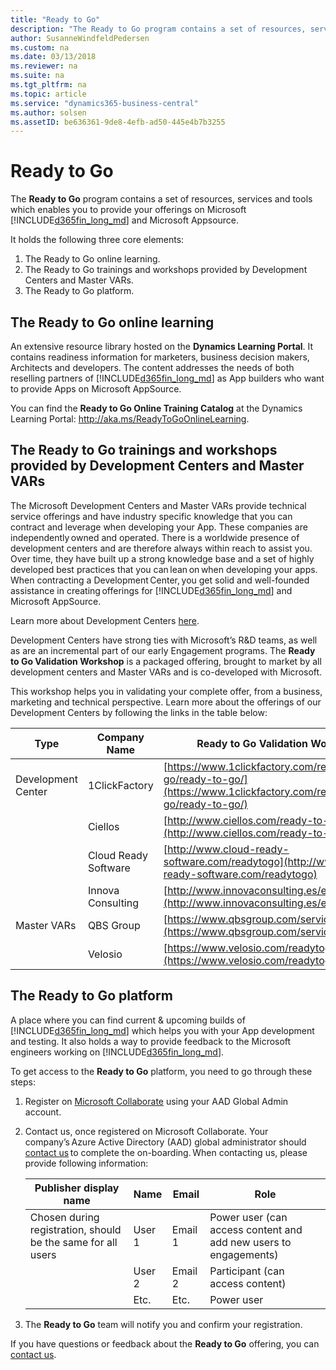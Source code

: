 ```yaml
---
title: "Ready to Go"
description: "The Ready to Go program contains a set of resources, services and tools to support Microsoft Dynamics 365 Business Central."
author: SusanneWindfeldPedersen
ms.custom: na
ms.date: 03/13/2018
ms.reviewer: na
ms.suite: na
ms.tgt_pltfrm: na
ms.topic: article
ms.service: "dynamics365-business-central"
ms.author: solsen
ms.assetID: be636361-9de8-4efb-ad50-445e4b7b3255
---
```


# Ready to Go
The **Ready to Go** program contains a set of resources, services and tools which enables you to provide your offerings on Microsoft [!INCLUDE[d365fin_long_md](../includes/d365fin_long_md.md)] and Microsoft Appsource.     

It holds the following three core elements:

1. The Ready to Go online learning.
2. The Ready to Go trainings and workshops provided by Development Centers and Master VARs.
3. The Ready to Go platform.

## The Ready to Go online learning
An extensive resource library hosted on the **Dynamics Learning Portal**. It contains readiness information for marketers, business decision makers, Architects and developers. The content addresses the needs of both reselling partners of [!INCLUDE[d365fin_long_md](../includes/d365fin_long_md.md)] as App builders who want to provide Apps on Microsoft AppSource. 

You can find the **Ready to Go Online Training Catalog** at the Dynamics Learning Portal: http://aka.ms/ReadyToGoOnlineLearning. 

## The Ready to Go trainings and workshops provided by Development Centers and Master VARs
The Microsoft Development Centers and Master VARs provide technical service offerings and have industry specific knowledge that you can contract and leverage when developing your App. These companies are independently owned and operated.  There is a worldwide presence of development centers and are therefore always within reach to assist you. Over time, they have built up a strong knowledge base and a set of highly developed best practices that you can lean on when developing your apps. When contracting a Development Center, you get solid and well-founded assistance in creating offerings for [!INCLUDE[d365fin_long_md](../includes/d365fin_long_md.md)] and Microsoft AppSource.  

Learn more about Development Centers [here](https://mbs2.microsoft.com/ecsts/login?signin=df674c6c7559ddc58e42ef30e355498e).

Development Centers have strong ties with Microsoft’s R&D teams, as well as are an incremental part of our early Engagement programs. The **Ready to Go Validation Workshop** is a packaged offering, brought to market by all development centers and Master VARs and is co-developed with Microsoft. 
 
This workshop helps you in validating your complete offer, from a business, marketing and technical perspective. Learn more about the offerings of our Development Centers by following the links in the table below: 

|Type|Company Name        |**Ready to Go** Validation Workshop|
|----|--------------------|------------------|
|Development Center       |1ClickFactory|[https://www.1clickfactory.com/ready-to-go/ready-to-go/](https://www.1clickfactory.com/ready-to-go/ready-to-go/)|
|    |Ciellos             | [http://www.ciellos.com/ready-to-go](http://www.ciellos.com/ready-to-go)   |  
|    |Cloud Ready Software|[http://www.cloud-ready-software.com/readytogo](http://www.cloud-ready-software.com/readytogo)  |
|    |Innova Consulting   |[http://www.innovaconsulting.es/en/readytogo/](http://www.innovaconsulting.es/en/readytogo/)   |
|Master VARs|QBS Group    |[https://www.qbsgroup.com/service/readytogo/](https://www.qbsgroup.com/service/readytogo/)  |
|    |Velosio             |[https://www.velosio.com/readytogo/](https://www.velosio.com/readytogo/)  |

## The Ready to Go platform
A place where you can find current & upcoming builds of [!INCLUDE[d365fin_long_md](../includes/d365fin_long_md.md)] which helps you with your App development and testing. It also holds a way to provide feedback to the Microsoft engineers working on [!INCLUDE[d365fin_long_md](../includes/d365fin_long_md.md)].

To get access to the **Ready to Go** platform, you need to go through these steps: 

1. Register on [Microsoft Collaborate](http://aka.ms/Collaborate) using your AAD Global Admin account. 
2. Contact us, once registered on Microsoft Collaborate. Your company’s Azure Active Directory (AAD) global administrator should [contact us](mailto:dyn365bep@microsoft.com) to complete the on-boarding. When contacting us, please provide following information:  

    |Publisher display name|Name|Email|Role |
    |----------------------|----|-----|-----|
    |Chosen during registration, should be the same for all users|User 1|Email 1|Power user (can access content and add new users to engagements)| 
    ||User 2|Email 2 |Participant (can access content)| 
    ||Etc.|Etc.|Power user| 

3. The **Ready to Go** team will notify you and confirm your registration.

If you have questions or feedback about the **Ready to Go** offering, you can [contact us](mailto:dyn365bep@microsoft.com). 


